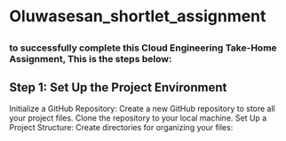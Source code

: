 # Oluwasesan_shortlet_assignment

##  
### to successfully complete this Cloud Engineering Take-Home Assignment, This is the steps below:

## Step 1: Set Up the Project Environment
Initialize a GitHub Repository:
Create a new GitHub repository to store all your project files.
Clone the repository to your local machine.
Set Up a Project Structure:
Create directories for organizing your files: